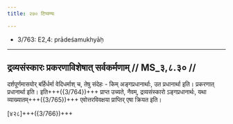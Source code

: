 ```yaml
---
title: २७० टिप्पण्यः

---
```

- 3/763: E2,4: prādeśamukhyāḥ

____________________________________________


## द्रव्यसंस्कारः प्रकरणाविशेषात् सर्वकर्मणाम् // MS_३,८.३० //

दर्शपूर्णमासयोर् बर्हिर्धर्मा वेदिधर्माश् च, तेषु संदेहः - किम् अङ्गप्रधानार्थाः, उत प्रधानार्था इति। प्रकरणात् प्रधानार्था इति। इति+++({3/764})+++ प्राप्त उच्यते, नैवम्, द्रव्यसंस्कारो ऽङ्गप्रधानार्थः, यथा व्याख्यातम्+++({3/765})+++ एवोत्तरविवक्षया प्राप्तिर् एषा क्रियत इति।

[४२८]+++({3/766})+++

